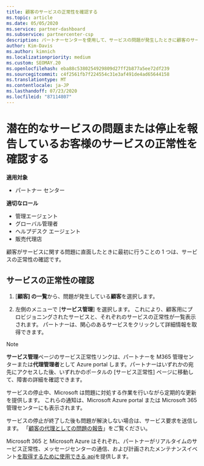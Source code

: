 ```yaml
---
title: 顧客のサービスの正常性を確認する
ms.topic: article
ms.date: 05/05/2020
ms.service: partner-dashboard
ms.subservice: partnercenter-csp
description: パートナーセンターを使用して、サービスの問題が発生したときに顧客のサービスの正常性を確認する方法について説明します。
author: Kim-Davis
ms.author: kimnich
ms.localizationpriority: medium
ms.custom: SEOMAY.20
ms.openlocfilehash: eba88c5380254929809d27ff2b877a5ee72df239
ms.sourcegitcommit: c4f2561fb7f224554c31e3af491de4ad65644158
ms.translationtype: MT
ms.contentlocale: ja-JP
ms.lasthandoff: 07/23/2020
ms.locfileid: "87114807"
---
```

# <a name="check-service-health-for-a-customer-reporting-a-potential-service-problem-or-outage"></a>潜在的なサービスの問題または停止を報告しているお客様のサービスの正常性を確認する

**適用対象**

- パートナー センター

**適切なロール**

- 管理エージェント
- グローバル管理者
- ヘルプデスク エージェント
- 販売代理店

顧客がサービスに関する問題に直面したときに最初に行うことの 1 つは、サービスの正常性の確認です。 

## <a name="check-service-health"></a>サービスの正常性の確認

1. [**顧客] の一覧**から、問題が発生している**顧客**を選択します。

2. 左側のメニューで [**サービス管理**] を選択します。 これにより、顧客用にプロビジョニングされたサービスと、それぞれのサービスの正常性が一覧表示されます。 パートナーは、関心のあるサービスをクリックして詳細情報を取得できます。 

>[!NOTE] 
> **サービス管理**ページのサービス正常性リンクは、パートナーを M365 管理センターまたは**代理管理者**として Azure portal します。パートナーはいずれかの宛先にアクセスした後、いずれかのポータルの [サービス正常性] ページに移動して、障害の詳細を確認できます。
 
サービスの停止中、Microsoft は問題に対処する作業を行いながら定期的な更新を提供します。 これらの通知は、Microsoft Azure portal または Microsoft 365 管理センターにも表示されます。

サービスの停止が終了した後も問題が解決しない場合は、サービス要求を送信します。 「[顧客の代理としての問題の報告](report-problems-on-behalf-of-a-customer.md)」をご覧ください。

Microsoft 365 と Microsoft Azure はそれぞれ、パートナーがリアルタイムのサービス正常性、メッセージセンターの通信、および計画されたメンテナンスイベント[を取得するために使用できる api](get-automated-service-notifications-with-our-apis.md)を提供します。

 

